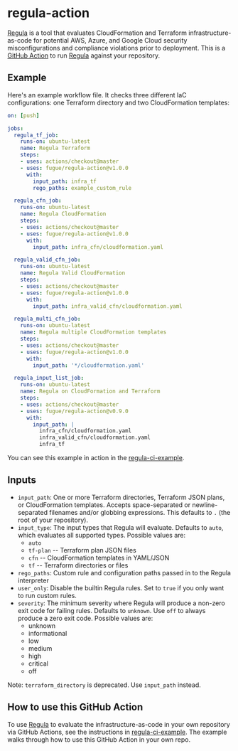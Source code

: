 # regula-action

[Regula] is a tool that evaluates CloudFormation and Terraform infrastructure-as-code for potential AWS, Azure, and Google Cloud security misconfigurations and compliance violations prior to deployment. This is a [GitHub Action] to run [Regula] against your repository.

## Example

Here's an example workflow file.  It checks three different IaC configurations: one Terraform directory and two CloudFormation templates:

```yaml
on: [push]

jobs:
  regula_tf_job:
    runs-on: ubuntu-latest
    name: Regula Terraform
    steps:
    - uses: actions/checkout@master
    - uses: fugue/regula-action@v1.0.0
      with:
        input_path: infra_tf
        rego_paths: example_custom_rule

  regula_cfn_job:
    runs-on: ubuntu-latest
    name: Regula CloudFormation
    steps:
    - uses: actions/checkout@master
    - uses: fugue/regula-action@v1.0.0
      with:
        input_path: infra_cfn/cloudformation.yaml

  regula_valid_cfn_job:
    runs-on: ubuntu-latest
    name: Regula Valid CloudFormation
    steps:
    - uses: actions/checkout@master
    - uses: fugue/regula-action@v1.0.0
      with:
        input_path: infra_valid_cfn/cloudformation.yaml

  regula_multi_cfn_job:
    runs-on: ubuntu-latest
    name: Regula multiple CloudFormation templates
    steps:
    - uses: actions/checkout@master
    - uses: fugue/regula-action@v1.0.0
      with:
        input_path: '*/cloudformation.yaml'

  regula_input_list_job:
    runs-on: ubuntu-latest
    name: Regula on CloudFormation and Terraform
    steps:
    - uses: actions/checkout@master
    - uses: fugue/regula-action@v0.9.0
      with:
        input_path: |
          infra_cfn/cloudformation.yaml
          infra_valid_cfn/cloudformation.yaml
          infra_tf
```

You can see this example in action in the
[regula-ci-example](https://github.com/fugue/regula-ci-example).

## Inputs

- `input_path`: One or more Terraform directories, Terraform JSON plans, or CloudFormation templates. Accepts space-separated or newline-separated filenames and/or globbing expressions. This defaults to `.` (the root of your repository).
- `input_type`: The input types that Regula will evaluate. Defaults to `auto`, which evaluates all supported types. Possible values are:
  - `auto`
  - `tf-plan` -- Terraform plan JSON files
  - `cfn` -- CloudFormation templates in YAML/JSON
  - `tf` -- Terraform directories or files
- `rego_paths`: Custom rule and configuration paths passed in to the Regula interpreter
- `user_only`: Disable the builtin Regula rules.  Set to `true` if you only want to run custom rules.
- `severity`: The minimum severity where Regula will produce a non-zero exit code for failing rules. Defaults to `unknown`. Use `off` to always produce a zero exit code. Possible values are:
  - unknown
  - informational
  - low
  - medium
  - high
  - critical
  - off

Note: `terraform_directory` is deprecated. Use `input_path` instead.

[GitHub Action]: https://github.com/features/actions
[Regula]: https://github.com/fugue/regula

## How to use this GitHub Action

To use [Regula] to evaluate the infrastructure-as-code in your own repository via GitHub Actions, see the instructions in [regula-ci-example](https://github.com/fugue/regula-ci-example). The example walks through how to use this GitHub Action in your own repo.

